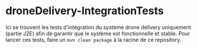 # droneDelivery-IntegrationTests
Ici se trouvent les tests d'intégration du système drone delivery uniquement (partie J2E) afin de garantir que le système est fonctionnelle et stable.
Pour lancer ces tests, faire un `mvn clean package` à la racine de ce repository.
